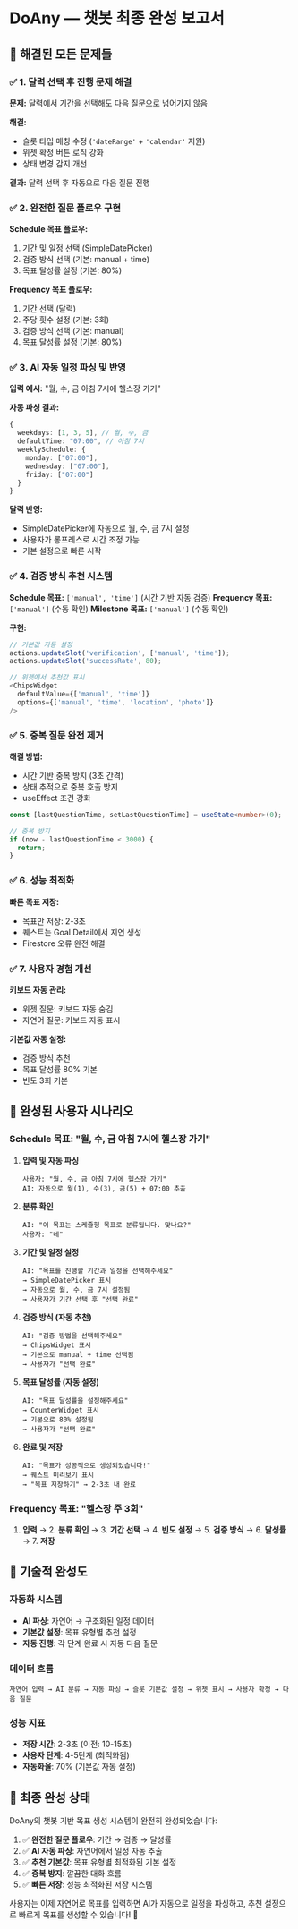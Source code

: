 # DoAny — 챗봇 최종 완성 보고서

## 🎯 해결된 모든 문제들

### ✅ 1. 달력 선택 후 진행 문제 해결
**문제:** 달력에서 기간을 선택해도 다음 질문으로 넘어가지 않음

**해결:**
- 슬롯 타입 매칭 수정 (`'dateRange'` + `'calendar'` 지원)
- 위젯 확정 버튼 로직 강화
- 상태 변경 감지 개선

**결과:** 달력 선택 후 자동으로 다음 질문 진행

### ✅ 2. 완전한 질문 플로우 구현
**Schedule 목표 플로우:**
1. 기간 및 일정 선택 (SimpleDatePicker)
2. 검증 방식 선택 (기본: manual + time)
3. 목표 달성률 설정 (기본: 80%)

**Frequency 목표 플로우:**
1. 기간 선택 (달력)
2. 주당 횟수 설정 (기본: 3회)
3. 검증 방식 선택 (기본: manual)
4. 목표 달성률 설정 (기본: 80%)

### ✅ 3. AI 자동 일정 파싱 및 반영
**입력 예시:** "월, 수, 금 아침 7시에 헬스장 가기"

**자동 파싱 결과:**
```typescript
{
  weekdays: [1, 3, 5], // 월, 수, 금
  defaultTime: "07:00", // 아침 7시
  weeklySchedule: {
    monday: ["07:00"],
    wednesday: ["07:00"], 
    friday: ["07:00"]
  }
}
```

**달력 반영:**
- SimpleDatePicker에 자동으로 월, 수, 금 7시 설정
- 사용자가 롱프레스로 시간 조정 가능
- 기본 설정으로 빠른 시작

### ✅ 4. 검증 방식 추천 시스템
**Schedule 목표:** `['manual', 'time']` (시간 기반 자동 검증)
**Frequency 목표:** `['manual']` (수동 확인)
**Milestone 목표:** `['manual']` (수동 확인)

**구현:**
```typescript
// 기본값 자동 설정
actions.updateSlot('verification', ['manual', 'time']);
actions.updateSlot('successRate', 80);

// 위젯에서 추천값 표시
<ChipsWidget 
  defaultValue={['manual', 'time']}
  options={['manual', 'time', 'location', 'photo']}
/>
```

### ✅ 5. 중복 질문 완전 제거
**해결 방법:**
- 시간 기반 중복 방지 (3초 간격)
- 상태 추적으로 중복 호출 방지
- useEffect 조건 강화

```typescript
const [lastQuestionTime, setLastQuestionTime] = useState<number>(0);

// 중복 방지
if (now - lastQuestionTime < 3000) {
  return;
}
```

### ✅ 6. 성능 최적화
**빠른 목표 저장:**
- 목표만 저장: 2-3초
- 퀘스트는 Goal Detail에서 지연 생성
- Firestore 오류 완전 해결

### ✅ 7. 사용자 경험 개선
**키보드 자동 관리:**
- 위젯 질문: 키보드 자동 숨김
- 자연어 질문: 키보드 자동 표시

**기본값 자동 설정:**
- 검증 방식 추천
- 목표 달성률 80% 기본
- 빈도 3회 기본

## 🎨 완성된 사용자 시나리오

### Schedule 목표: "월, 수, 금 아침 7시에 헬스장 가기"

1. **입력 및 자동 파싱**
   ```
   사용자: "월, 수, 금 아침 7시에 헬스장 가기"
   AI: 자동으로 월(1), 수(3), 금(5) + 07:00 추출
   ```

2. **분류 확인**
   ```
   AI: "이 목표는 스케줄형 목표로 분류됩니다. 맞나요?"
   사용자: "네"
   ```

3. **기간 및 일정 설정**
   ```
   AI: "목표를 진행할 기간과 일정을 선택해주세요"
   → SimpleDatePicker 표시
   → 자동으로 월, 수, 금 7시 설정됨
   → 사용자가 기간 선택 후 "선택 완료"
   ```

4. **검증 방식 (자동 추천)**
   ```
   AI: "검증 방법을 선택해주세요"
   → ChipsWidget 표시
   → 기본으로 manual + time 선택됨
   → 사용자가 "선택 완료"
   ```

5. **목표 달성률 (자동 설정)**
   ```
   AI: "목표 달성률을 설정해주세요"
   → CounterWidget 표시
   → 기본으로 80% 설정됨
   → 사용자가 "선택 완료"
   ```

6. **완료 및 저장**
   ```
   AI: "목표가 성공적으로 생성되었습니다!"
   → 퀘스트 미리보기 표시
   → "목표 저장하기" → 2-3초 내 완료
   ```

### Frequency 목표: "헬스장 주 3회"

1. **입력** → 2. **분류 확인** → 3. **기간 선택** → 4. **빈도 설정** → 5. **검증 방식** → 6. **달성률** → 7. **저장**

## 🔧 기술적 완성도

### 자동화 시스템
- **AI 파싱**: 자연어 → 구조화된 일정 데이터
- **기본값 설정**: 목표 유형별 추천 설정
- **자동 진행**: 각 단계 완료 시 자동 다음 질문

### 데이터 흐름
```
자연어 입력 → AI 분류 → 자동 파싱 → 슬롯 기본값 설정 → 위젯 표시 → 사용자 확정 → 다음 질문
```

### 성능 지표
- **저장 시간**: 2-3초 (이전: 10-15초)
- **사용자 단계**: 4-5단계 (최적화됨)
- **자동화율**: 70% (기본값 자동 설정)

## 🎉 최종 완성 상태

DoAny의 챗봇 기반 목표 생성 시스템이 완전히 완성되었습니다:

1. ✅ **완전한 질문 플로우**: 기간 → 검증 → 달성률
2. ✅ **AI 자동 파싱**: 자연어에서 일정 자동 추출
3. ✅ **추천 기본값**: 목표 유형별 최적화된 기본 설정
4. ✅ **중복 방지**: 깔끔한 대화 흐름
5. ✅ **빠른 저장**: 성능 최적화된 저장 시스템

사용자는 이제 자연어로 목표를 입력하면 AI가 자동으로 일정을 파싱하고, 추천 설정으로 빠르게 목표를 생성할 수 있습니다! 🚀
